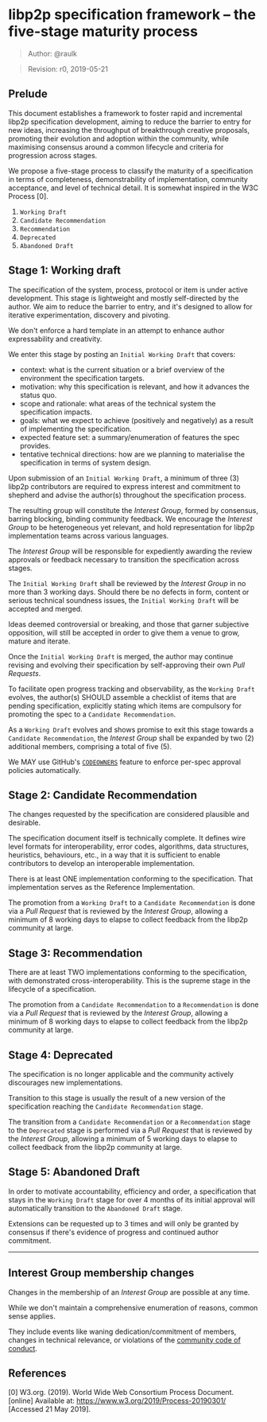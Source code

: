 # libp2p specification framework – the five-stage maturity process

> Author: @raulk

> Revision: r0, 2019-05-21

## Prelude

This document establishes a framework to foster rapid and incremental libp2p
specification development, aiming to reduce the barrier to entry for new
ideas, increasing the throughput of breakthrough creative proposals, promoting
their evolution and adoption within the community, while maximising consensus
around a common lifecycle and criteria for progression across stages.

We propose a five-stage process to classify the maturity of a specification in
terms of completeness, demonstrability of implementation, community
acceptance, and level of technical detail. It is somewhat inspired in the W3C
Process [0].

  1. `Working Draft`
  2. `Candidate Recommendation`
  3. `Recommendation`
  4. `Deprecated`
  5. `Abandoned Draft`

## Stage 1: Working draft

The specification of the system, process, protocol or item is under active
development. This stage is lightweight and mostly self-directed by the author.
We aim to reduce the barrier to entry, and it's designed to allow for
iterative experimentation, discovery and pivoting.

We don't enforce a hard template in an attempt to enhance author
expressability and creativity.

We enter this stage by posting an `Initial Working Draft` that covers:
  * context: what is the current situation or a brief overview of the
    environment the specification targets.
  * motivation: why this specification is relevant, and how it advances the
    status quo.
  * scope and rationale: what areas of the technical system the specification
    impacts.
  * goals: what we expect to achieve (positively and negatively) as a result
    of implementing the specification.
  * expected feature set: a summary/enumeration of features the spec provides.
  * tentative technical directions: how are we planning to materialise the
    specification in terms of system design.

Upon submission of an `Initial Working Draft`, a minimum of three (3) libp2p
contributors are required to express interest and commitment to shepherd and
advise the author(s) throughout the specification process.

The resulting group will constitute the _Interest Group_, formed by consensus,
barring blocking, binding community feedback. We encourage the _Interest
Group_ to be heterogeneous yet relevant, and hold representation for libp2p
implementation teams across various languages.

The _Interest Group_ will be responsible for expediently awarding the review
approvals or feedback necessary to transition the specification across stages.

The `Initial Working Draft` shall be reviewed by the _Interest Group_ in no
more than 3 working days. Should there be no defects in form, content or
serious technical soundness issues, the `Initial Working Draft` will be
accepted and merged.

Ideas deemed controversial or breaking, and those that garner subjective
opposition, will still be accepted in order to give them a venue to grow,
mature and iterate.

Once the `Initial Working Draft` is merged, the author may continue revising
and evolving their specification by self-approving their own *Pull Requests*.

To facilitate open progress tracking and observability, as the `Working Draft`
evolves, the author(s) SHOULD assemble a checklist of items that are pending
specification, explicitly stating which items are compulsory for promoting the
spec to a `Candidate Recommendation`.

As a `Working Draft` evolves and shows promise to exit this stage towards a
`Candidate Recommendation`, the _Interest Group_ shall be expanded by two (2)
additional members, comprising a total of five (5).

We MAY use GitHub's
[`CODEOWNERS`](https://help.github.com/en/articles/about-code-owners) feature
to enforce per-spec approval policies automatically.

## Stage 2: Candidate Recommendation

The changes requested by the specification are considered plausible and
desirable.

The specification document itself is technically complete. It defines wire
level formats for interoperability, error codes, algorithms, data structures,
heuristics, behaviours, etc., in a way that it is sufficient to enable
contributors to develop an interoperable implementation.

There is at least ONE implementation conforming to the specification. That
implementation serves as the Reference Implementation.

The promotion from a `Working Draft` to a `Candidate Recommendation` is done
via a *Pull Request* that is reviewed by the _Interest Group_, allowing a
minimum of 8 working days to elapse to collect feedback from the libp2p
community at large.

## Stage 3: Recommendation

There are at least TWO implementations conforming to the specification, with
demonstrated cross-interoperability. This is the supreme stage in the
lifecycle of a specification.

The promotion from a `Candidate Recommendation` to a `Recommendation` is done
via a *Pull Request* that is reviewed by the _Interest Group_, allowing a
minimum of 8 working days to elapse to collect feedback from the libp2p
community at large.

## Stage 4: Deprecated

The specification is no longer applicable and the community actively
discourages new implementations.

Transition to this stage is usually the result of a new version of the
specification reaching the `Candidate Recommendation` stage.

The transition from a `Candidate Recommendation` or a `Recommendation` stage
to the `Deprecated` stage is performed via a *Pull Request* that is reviewed
by the _Interest Group_, allowing a minimum of 5 working days to elapse to
collect feedback from the libp2p community at large.

## Stage 5: Abandoned Draft

In order to motivate accountability, efficiency and order, a specification
that stays in the `Working Draft` stage for over 4 months of its initial
approval will automatically transition to the `Abandoned Draft` stage.

Extensions can be requested up to 3 times and will only be granted by
consensus if there's evidence of progress and continued author commitment.

---

## Interest Group membership changes

Changes in the membership of an _Interest Group_ are possible at any time.

While we don't maintain a comprehensive enumeration of reasons, common sense
applies.

They include events like waning dedication/commitment of members, changes in
technical relevance, or violations of the [community code of
conduct](https://github.com/ipfs/community/blob/master/code-of-conduct.md).

## References

[0] W3.org. (2019). World Wide Web Consortium Process Document. [online]
Available at: https://www.w3.org/2019/Process-20190301/ [Accessed 21 May
2019].